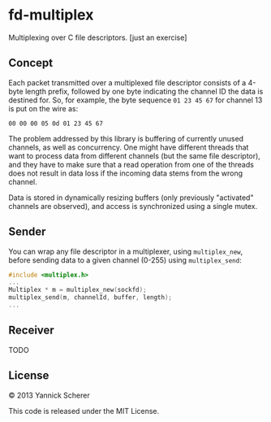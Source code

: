 # fd-multiplex

Multiplexing over C file descriptors. [just an exercise]

## Concept

Each packet transmitted over a multiplexed file descriptor consists of a 4-byte length
prefix, followed by one byte indicating the channel ID the data is destined for. So,
for example, the byte sequence `01 23 45 67` for channel 13 is put on the wire as:

```
00 00 00 05 0d 01 23 45 67
```

The problem addressed by this library is buffering of currently unused channels, as well
as concurrency. One might have different threads that want to process data from different
channels (but the same file descriptor), and they have to make sure that a read operation
from one of the threads does not result in data loss if the incoming data stems from the
wrong channel.

Data is stored in dynamically resizing buffers (only previously "activated" channels are
observed), and access is synchronized using a single mutex.

## Sender

You can wrap any file descriptor in a multiplexer, using `multiplex_new`, before sending
data to a given channel (0-255) using `multiplex_send`:

```c
#include <multiplex.h>
...
Multiplex * m = multiplex_new(sockfd);
multiplex_send(m, channelId, buffer, length);
...
```

## Receiver

TODO

## License

&copy; 2013 Yannick Scherer

This code is released under the MIT License.
